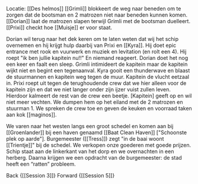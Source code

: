 Locatie: [[Des helmos]]
[[Grimli]] blokkeert de weg naar beneden om te zorgen dat de bootsman en 2 matrozen niet naar beneden kunnen komen. [[Dorian]] laat de matrozen slapen terwijl Grimli met de bootsman duelleert. [[Prixi]] checkt hoe [[Muisje]] er voor staat.

Dorian wil terug naar het dek keren om te laten weten dat wij het schip overnemen en hij krijgt hulp daarbij van Prixi en [[Kyra]]. Hij doet epic entrance met rook en vuurwerk en muziek en levitation (en rolt een 4). Hij roept "ik ben jullie kapitein nu!!" En niemand reageert. Dorian doet het nog een keer en faalt een sleep. Grimli intimideert de kapitein maar de kapitein wijkt niet en begint een tegenaanval. Kyra gooit een thunderwave en blaast de stuurmannen en kapitein weg tegen de muur. Kapitein de vlucht eetzaal in. Prixi roept uit tegen de terughoudende crew dat we hier alleen voor de kapitein zijn en dat we niet langer onder zijn ijzer vuist zullen leven. Hierdoor kalmeert de rest van de crew een beetje. [Kapitein] geeft op en wil niet meer vechten. We dumpen hem op het eiland met de 2 matrozen en stuurman 1. We spreken de crew toe en geven de keuken en voorraad taken aan kok [[maginos]]. 

We varen naar het westen langs een groot schedel en komen aan bij [[Groenlander]] bij een haven genaamd [[Baat Clean Haven]] ["Schoonste plek op aarde"]. Burgemeester ([[Tress]]) zegt "in de baai woont [[Trientje]]" bij de schedel. We verkopen onze goederen met goede prijzen. Schip staat aan de linkerkant van het dorp en we overnachten in een herberg. Daarna krijgen we een opdracht van de burgemeester: de stad heeft een “ratten” probleem.

Back {[[Session 3]]}
Forward {[[Session 5]]}